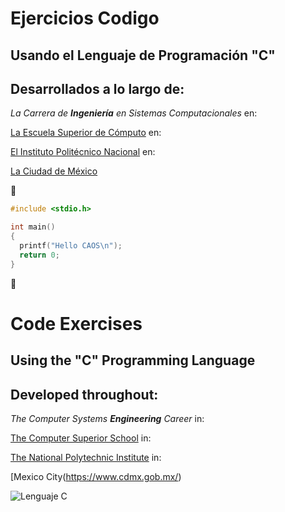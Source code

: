 # Ejercicios Codigo

## Usando el Lenguaje de Programación "C"

## Desarrollados a lo largo de:

*La Carrera de **Ingeniería** en Sistemas Computacionales* en:

[La Escuela Superior de Cómputo](https://www.escom.ipn.mx/) en:

[El Instituto Politécnico Nacional](https://www.ipn.mx/) en:

[La Ciudad de México](https://www.cdmx.gob.mx/)


 :open_file_folder:

```c
#include <stdio.h>

int main()
{
  printf("Hello CAOS\n");
  return 0;
}
```

 :notebook:

# Code Exercises 

## Using the "C" Programming Language

## Developed throughout: 

*The Computer Systems **Engineering** Career* in: 

[The Computer Superior School](https://www.escom.ipn.mx/) in: 

[The National Polytechnic Institute](https://www.ipn.mx/) in: 

[Mexico City(https://www.cdmx.gob.mx/)



![Lenguaje C](https://img2.freepng.es/20180403/xyw/kisspng-computer-programming-programming-language-c-prog-language-5ac35f729bf801.1219943615227533946389.jpg)
